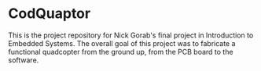 # CodQuaptor

This is the project repository for Nick Gorab's final project in Introduction to Embedded Systems. The overall goal of this project was to fabricate a functional quadcopter from the ground up, from the PCB board to the software.
